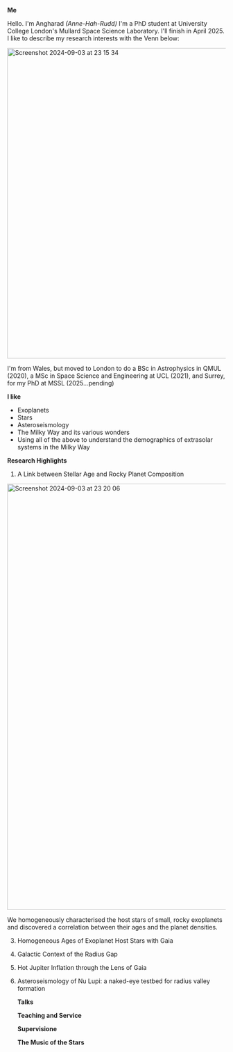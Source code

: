 



**Me**

Hello. I'm Angharad *(Anne-Hah-Rudd)*
I'm a PhD student at University College London's Mullard Space Science Laboratory.
I'll finish in April 2025. 
I like to describe my research interests with the Venn below:

<img width="714" alt="Screenshot 2024-09-03 at 23 15 34" src="https://github.com/user-attachments/assets/7a652418-27ad-4262-9106-24b369a3637d">

I'm from Wales, but moved to London to do a BSc in Astrophysics in QMUL (2020), a MSc in Space Science and Engineering at UCL (2021), and Surrey, for my PhD at MSSL (2025...pending)

**I like**

- Exoplanets
- Stars
- Asteroseismology
- The Milky Way and its various wonders
- Using all of the above to understand the demographics of extrasolar systems in the Milky Way

**Research Highlights**

1. A Link between Stellar Age and Rocky Planet Composition
   
<img width="980" alt="Screenshot 2024-09-03 at 23 20 06" src="https://github.com/user-attachments/assets/467acfb8-daee-4c7a-a396-5685d1c5f8e3">

We homogeneously characterised the host stars of small, rocky exoplanets and discovered a correlation between their ages and the planet densities. 

3. Homogeneous Ages of Exoplanet Host Stars with Gaia
4. Galactic Context of the Radius Gap
5. Hot Jupiter Inflation through the Lens of Gaia
5. Asteroseismology of Nu Lupi: a naked-eye testbed for radius valley formation 

   **Talks**

   **Teaching and Service**

   **Supervisione**

   **The Music of the Stars**

   


